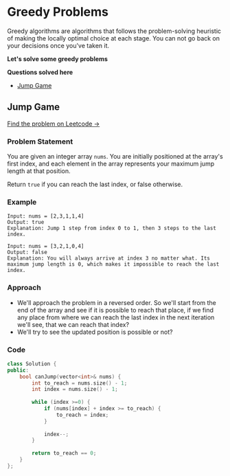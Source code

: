 # Greedy Problems
Greedy algorithms are algorithms that follows the problem-solving heuristic of making the locally optimal choice at each stage. You can not go back on your decisions once you've taken it.

**Let's solve some greedy problems**

**Questions solved here**

- [Jump Game](#jump-game)

## Jump Game
[Find the problem on Leetcode $\to$](https://leetcode.com/problems/jump-game/)
### Problem Statement
You are given an integer array `nums`. You are initially positioned at the array's first index, and each element in the array represents your maximum jump length at that position.

Return `true` if you can reach the last index, or false otherwise.

### Example
```
Input: nums = [2,3,1,1,4]
Output: true
Explanation: Jump 1 step from index 0 to 1, then 3 steps to the last index.
```

```
Input: nums = [3,2,1,0,4]
Output: false
Explanation: You will always arrive at index 3 no matter what. Its maximum jump length is 0, which makes it impossible to reach the last index.
```

### Approach
- We'll approach the problem in a reversed order. So we'll start from the end of the array and see if it is possible to reach that place, if we find any place from where we can reach the last index in the next iteration we'll see, that we can reach that index?
- We'll try to see the updated position is possible or not?

### Code
```cpp
class Solution {
public:
    bool canJump(vector<int>& nums) {
        int to_reach = nums.size() - 1;
        int index = nums.size() - 1;
        
        while (index >=0) {
            if (nums[index] + index >= to_reach) {
                to_reach = index;
            }
            
            index--;
        }
        
        return to_reach == 0;
    }
};
```